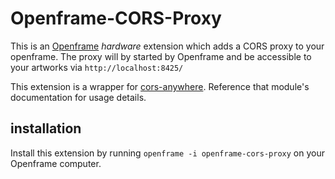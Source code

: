 # Openframe-CORS-Proxy

This is an [Openframe][1] _hardware_ extension which adds a CORS proxy to your openframe. The proxy will by started by Openframe and be accessible to your artworks via `http://localhost:8425/`

This extension is a wrapper for [cors-anywhere][2]. Reference that module's documentation for usage details.

## installation

Install this extension by running `openframe -i openframe-cors-proxy` on your Openframe computer.

[1]: http://openframe.io/
[2]: https://www.npmjs.com/package/cors-anywhere
